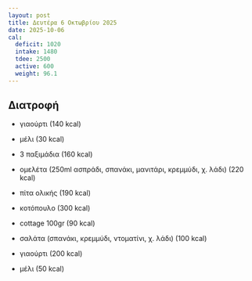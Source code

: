 ```yaml
---
layout: post
title: Δευτέρα 6 Οκτωβρίου 2025
date: 2025-10-06
cal:
  deficit: 1020
  intake: 1480
  tdee: 2500
  active: 600
  weight: 96.1
---
```


## Διατροφή

- γιαούρτι (140 kcal)
- μέλι (30 kcal)

- 3 παξιμάδια (160 kcal)

- ομελέτα (250ml ασπράδι, σπανάκι, μανιτάρι, κρεμμύδι, χ. λάδι) (220 kcal) 
- πίτα ολικής (190 kcal)

- κοτόπουλο (300 kcal)
- cottage 100gr (90 kcal)
- σαλάτα (σπανάκι, κρεμμύδι, ντοματίνι, χ. λάδι) (100 kcal)

- γιαούρτι (200 kcal)
- μέλι (50 kcal)


